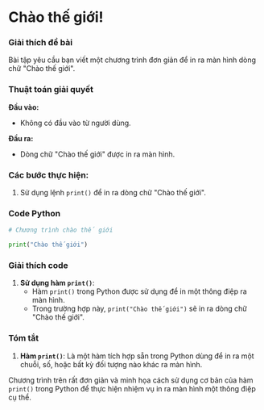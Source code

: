 # Chào thế giới!

### Giải thích đề bài

Bài tập yêu cầu bạn viết một chương trình đơn giản để in ra màn hình dòng chữ "Chào thế giới".

### Thuật toán giải quyết

**Đầu vào:**

- Không có đầu vào từ người dùng.

**Đầu ra:**

- Dòng chữ "Chào thế giới" được in ra màn hình.

### Các bước thực hiện:

1. Sử dụng lệnh `print()` để in ra dòng chữ "Chào thế giới".

### Code Python

```python
# Chương trình chào thế giới

print("Chào thế giới")
```

### Giải thích code

1. **Sử dụng hàm `print()`**:
   - Hàm `print()` trong Python được sử dụng để in một thông điệp ra màn hình.
   - Trong trường hợp này, `print("Chào thế giới")` sẽ in ra dòng chữ "Chào thế giới".

### Tóm tắt

1. **Hàm `print()`**: Là một hàm tích hợp sẵn trong Python dùng để in ra một chuỗi, số, hoặc bất kỳ đối tượng nào khác ra màn hình.

Chương trình trên rất đơn giản và minh họa cách sử dụng cơ bản của hàm `print()` trong Python để thực hiện nhiệm vụ in ra màn hình một thông điệp cụ thể.
